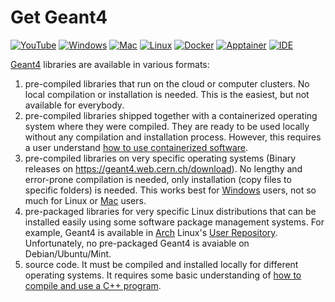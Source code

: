 # Get Geant4

[![YouTube](https://img.shields.io/badge/You-Tube-red?style=flat)](https://www.youtube.com/playlist?list=PLw3G-vTgPrdB9Nt2ekl2oL1yoqEC294Uf)
[![Windows](https://img.shields.io/badge/On-Windows-orange?style=flat)](windows)
[![Mac](https://img.shields.io/badge/On-MacOS-yellow?style=flat)](mac)
[![Linux](https://img.shields.io/badge/On-Linux-green?style=flat)](linux)
[![Docker](https://img.shields.io/badge/In-Docker-blue?style=flat)](docker)
[![Apptainer](https://img.shields.io/badge/In-Apptainer-orange?style=flat)](apptainer)
[![IDE](https://img.shields.io/badge/IDE-cyan?style=flat)](IDE)

[Geant4] libraries are available in various formats:

1. pre-compiled libraries that run on the cloud or computer clusters. No local compilation or installation is needed. This is the easiest, but not available for everybody.
2. pre-compiled libraries shipped together with a containerized operating system where they were compiled. They are ready to be used locally without any compilation and installation process. However, this requires a user understand [how to use containerized software](docker).
3. pre-compiled libraries on very specific operating systems (Binary releases on <https://geant4.web.cern.ch/download>).  No lengthy and error-prone compilation is needed, only installation (copy files to specific folders) is needed. This works best for [Windows] users, not so much for Linux or [Mac][] users.
4. pre-packaged libraries for very specific Linux distributions that can be installed easily using some software package management systems. For example, Geant4 is available in [Arch][] Linux's [User Repository][AUR]. Unfortunately, no pre-packaged Geant4 is avaiable on Debian/Ubuntu/Mint.
4. source code. It must be compiled and installed locally for different operating systems. It requires some basic understanding of [how to compile and use a C++ program](cpp).

[Geant4]: ..
[Windows]: windows
[Arch]: https://archlinux.org
[AUR]: https://aur.archlinux.org/packages/geant4
[Mac]: mac
